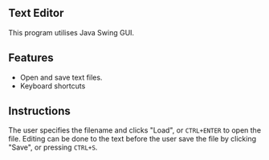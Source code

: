 ## Text Editor
This program utilises Java Swing GUI. 

## Features
- Open and save text files.
- Keyboard shortcuts

## Instructions
The user specifies the filename and clicks "Load", or `CTRL+ENTER` to open the file.
Editing can be done to the text before the user save the file by
clicking "Save", or pressing `CTRL+S`.
